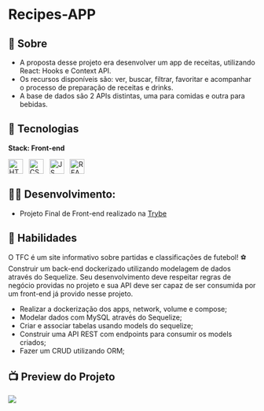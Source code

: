 # Recipes-APP 
## 📖 Sobre

- A proposta desse projeto era desenvolver um app de receitas, utilizando React: Hooks e Context API.<br>
- Os recursos disponíveis são: ver, buscar, filtrar, favoritar e acompanhar o processo de preparação de receitas e drinks.<br>
- A base de dados são 2 APIs distintas, uma para comidas e outra para bebidas.<br>


## 🧰 Tecnologias  

**Stack: Front-end**
<div style="display: inline_block">
 
   <img align="center" alt="HTML" width="30" src="https://cdn.jsdelivr.net/gh/devicons/devicon/icons/html5/html5-original.svg" />&nbsp;&nbsp;
   <img align="center" alt="CSS" width="30"  src="https://cdn.jsdelivr.net/gh/devicons/devicon/icons/css3/css3-original.svg" />&nbsp;&nbsp;
   <img align="center" alt="JS" width="30"      src="https://cdn.jsdelivr.net/gh/devicons/devicon/icons/javascript/javascript-original.svg" />&nbsp;&nbsp;
   <img align="center" alt="REACT" width="30"   src="https://cdn.jsdelivr.net/gh/devicons/devicon/icons/react/react-original.svg" />&nbsp;&nbsp;
 
</div>

## 👷‍♂️ Desenvolvimento:
- Projeto Final de Front-end realizado na [Trybe](https://www.betrybe.com/)<br>

## 🏃 Habilidades

O TFC é um site informativo sobre partidas e classificações de futebol! ⚽️
Construir um back-end dockerizado utilizando modelagem de dados através do Sequelize. Seu desenvolvimento deve respeitar regras de negócio providas no projeto e sua API deve ser capaz de ser consumida por um front-end já provido nesse projeto.

- Realizar a dockerização dos apps, network, volume e compose;
- Modelar dados com MySQL através do Sequelize;
- Criar e associar tabelas usando models do sequelize;
- Construir uma API REST com endpoints para consumir os models criados;
- Fazer um CRUD utilizando ORM;

## 📺 Preview do Projeto
![](receitas-app.gif)
